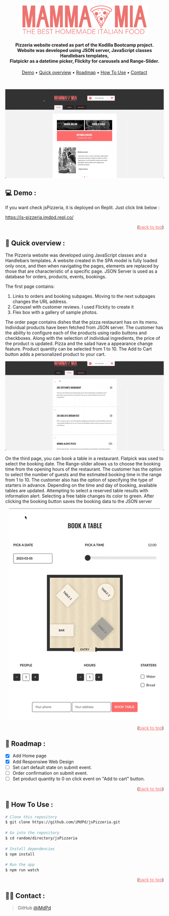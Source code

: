 <a id="readme-top"></a>

<p align="center">
  <br>
 <img src="./src/images/assets/logo.png" alt="logo" width="400"></a>
</p>

<h4 align="center">Pizzeria website created as part of the Kodilla Bootcamp project. <br /> Website was developed using JSON server, JavaScript classes Handlebars templates,<br /> Flatpickr as a datetime picker, Flickity for carousels and Range-Slider.</h4>

<p align="center">
  <a href="#demo">Demo</a> •
  <a href="#overview">Quick overview</a> •
   <a href="#roadmap">Roadmap</a> •
  <a href="#how-to-use">How To Use</a> •
  <a href="#contact">Contact</a>
</p>

<br />

<p align="center">
  <img src="./src/images/assets/overview.gif" alt="animated" />
<p>

## 💻 <a id="demo">Demo :</a>

If you want check jsPizzeria, it is deployed on Replit. Just click link below :
<br />

https://js-pizzeria.imdpd.repl.co/

<p align="right">(<a style="color: #ff6b6b;" href="#readme-top">back to top</a>)</p>

## 🚀 <a id="overview">Quick overview :</a>

The Pizzeria website was developed using JavaScript classes and a Handlebars templates. A website created in the SPA model is fully loaded only once, and then when navigating the pages, elements are replaced by those that are characteristic of a specific page. JSON Server is used as a database for orders, products, events, bookings.

The first page contains:

1. Links to orders and booking subpages.
   Moving to the next subpages changes the URL address.
2. Carousel with customer reviews.
   I used Flickity to create it
3. Flex box with a gallery of sample photos.

The order page contains dishes that the pizza restaurant has on its menu. Individual products have been fetched from JSON server. The customer has the ability to configure each of the products using radio buttons and checkboxes. Along with the selection of individual ingredients, the price of the product is updated. Pizza and the salad have a appearance change feature. Product quantity can be selected from 1 to 10. The Add to Cart button adds a personalized product to your cart.

<p align="center">
  <img src="./src/images/assets/productOrder.gif" alt="animated" />
<p>

On the third page, you can book a table in a restaurant. Flatpick was used to select the booking date. The Range-slider allows us to choose the booking time from the opening hours of the restaurant. The customer has the option to select the number of guests and the estimated booking time in the range from 1 to 10. The customer also has the option of specifying the type of starters in advance. Depending on the time and day of booking, available tables are updated. Attempting to select a reserved table results with
information alert. Selecting a free table changes its color to green. After clicking the booking button saves the booking data to the JSON server

<p align="center">
  <img src="./src/images/assets/booking.gif" alt="animated" />
<p>
<p align="right">(<a style="color: #ff6b6b;" href="#readme-top">back to top</a>)</p>

## 📌 <a id="roadmap">Roadmap :</a>

- [x] Add Home page
- [x] Add Responsiwe Web Design
- [ ] Set cart default state on submit event.
- [ ] Order confirmation on submit event.
- [ ] Set product quantity to 0 on click event on "Add to cart" button.

<p align="right">(<a style="color: #ff6b6b;" href="#readme-top">back to top</a>)</p>

## 💾 <a id="how-to-use">How To Use :</a>

```bash
# Clone this repository
$ git clone https://github.com/iMdPd/jsPizzeria.git

# Go into the repository
$ cd random/directory/jsPizzeria

# Install dependencies
$ npm install

# Run the app
$ npm run watch
```

<p align="right">(<a style="color: #ff6b6b;" href="#readme-top">back to top</a>)</p>

## 🤙🏻 <a id="contact">Contact :</a>

> GitHub [@iMdPd](https://github.com/iMdPd)
